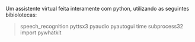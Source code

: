 Um assistente virtual feita interamente com python, utilizando as seguintes bibiolotecas:
> speech_recognition 
> pyttsx3
> pyaudio
> pyautogui 
> time
> subprocess32 
> import pywhatkit 
